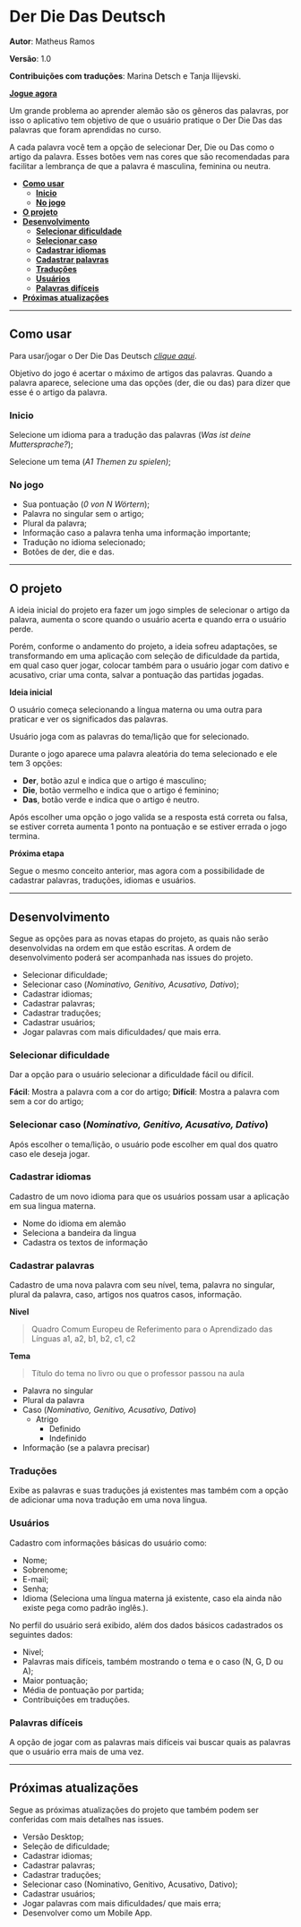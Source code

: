 # Der Die Das Deutsch

**Autor**: Matheus Ramos

**Versão**: 1.0

**Contribuições com traduções**: Marina Detsch e Tanja Ilijevski.


**[Jogue agora](https://teteusix.github.io/derdiedasdeutsch/)**


Um grande problema ao aprender alemão são os gêneros das palavras, por isso o aplicativo tem objetivo de que o usuário pratique o Der Die Das das palavras que foram aprendidas no curso.

A cada palavra você tem a opção de selecionar Der, Die ou Das como o artigo da palavra. Esses botões vem nas cores que são recomendadas para facilitar a lembrança de que a palavra é masculina, feminina ou neutra.

- **[Como usar](#como-usar)**
  - **[Inicio](#inicio)**
  - **[No jogo](#no-jogo)**
- **[O projeto](#o-projeto)**
- **[Desenvolvimento](#desenvolvimento)**
  - **[Selecionar dificuldade](#selecionar-dificuldade)**
  - **[Selecionar caso](#selecionar-caso)**
  - **[Cadastrar idiomas](#cadastrar-idiomas)**
  - **[Cadastrar palavras](#cadastrar-palavras)**
  - **[Traduções](#tradu%C3%A7%C3%B5es)**
  - **[Usuários](#usu%C3%A1rios)**
  - **[Palavras difíceis](#palavras-dif%C3%ADceis)**
- **[Próximas atualizações](#pr%C3%B3ximas-atualiza%C3%A7%C3%B5es)**

---

## Como usar

Para usar/jogar o Der Die Das Deutsch *[clique aqui](https://teteusix.github.io/derdiedasdeutsch/)*.

Objetivo do jogo é acertar o máximo de artigos das palavras.
Quando a palavra aparece, selecione uma das opções (der, die ou das) para dizer que esse é o artigo da palavra.

### Inicio

Selecione um idioma para a tradução das palavras (*Was ist deine Muttersprache?*);

Selecione um tema (*A1 Themen zu spielen)*;

### No jogo

- Sua pontuação (*0 von N Wörtern*);
- Palavra no singular sem o artigo;
- Plural da palavra;
- Informação caso a palavra tenha uma informação importante;
- Tradução no idioma selecionado;
- Botões de der, die e das.

---

## O projeto

A ideia inicial do projeto era fazer um jogo simples de selecionar o artigo da palavra, aumenta o score quando o usuário acerta e quando erra o usuário perde.

Porém, conforme o andamento do projeto, a ideia sofreu adaptações, se transformando em uma aplicação com seleção de dificuldade da partida, em qual caso quer jogar, colocar também para o usuário jogar com dativo e acusativo, criar uma conta, salvar a pontuação das partidas jogadas.

**Ideia inicial**

O usuário começa selecionando a língua materna ou uma outra para praticar e ver os significados das palavras.

Usuário joga com as palavras do tema/lição que for selecionado.

Durante o jogo aparece uma palavra aleatória do tema selecionado e ele tem 3 opções:

- **Der**, botão azul e indica que o artigo é masculino;
- **Die**, botão vermelho e indica que o artigo é feminino;
- **Das**, botão verde e indica que o artigo é neutro.

Após escolher uma opção o jogo valida se a resposta está correta ou falsa, se estiver correta aumenta 1 ponto na pontuação e se estiver errada o jogo termina.

**Próxima etapa**

Segue o mesmo conceito anterior, mas agora com a possibilidade de cadastrar palavras, traduções, idiomas e usuários.

---

## Desenvolvimento

Segue as opções para as novas etapas do projeto, as quais não serão desenvolvidas na ordem em que estão escritas. A ordem de desenvolvimento poderá ser acompanhada nas issues do projeto.

- Selecionar dificuldade;
- Selecionar caso (*Nominativo, Genitivo, Acusativo, Dativo*);
- Cadastrar idiomas;
- Cadastrar palavras;
- Cadastrar traduções;
- Cadastrar usuários;
- Jogar palavras com mais dificuldades/ que mais erra.

### Selecionar dificuldade

Dar a opção para o usuário selecionar a dificuldade fácil ou difícil.

**Fácil**: Mostra a palavra com a cor do artigo;
**Difícil**: Mostra a palavra com sem a cor do artigo;

### Selecionar caso (*Nominativo, Genitivo, Acusativo, Dativo*)

Após escolher o tema/lição, o usuário pode escolher em qual dos quatro caso ele deseja jogar.

### Cadastrar idiomas

Cadastro de um novo idioma para que os usuários possam usar a aplicação em sua lingua materna.

- Nome do idioma em alemão
- Seleciona a bandeira da lingua
- Cadastra os textos de informação

### Cadastrar palavras

Cadastro de uma nova palavra com seu nível, tema, palavra no singular, plural da palavra, caso, artigos nos quatros casos, informação.

**Nivel**
> Quadro Comum Europeu de Referimento para o Aprendizado das Línguas a1, a2, b1, b2, c1, c2

**Tema**
> Título do tema no livro ou que o professor passou na aula

- Palavra no singular
- Plural da palavra
- Caso (*Nominativo, Genitivo, Acusativo, Dativo*)
  - Atrigo
    - Definido
    - Indefinido
- Informação (se a palavra precisar)

### Traduções

Exibe as palavras e suas traduções já existentes mas também com a opção de adicionar uma nova tradução em uma nova língua.

### Usuários

Cadastro com informações básicas do usuário como:

- Nome;
- Sobrenome;
- E-mail;
- Senha;
- Idioma (Seleciona uma língua materna já existente, caso ela ainda não existe pega como padrão inglês.).

No perfil do usuário será exibido, além dos dados básicos cadastrados os seguintes dados:

- Nivel;
- Palavras mais difíceis, também mostrando o tema e o caso (N, G, D ou A);
- Maior pontuação;
- Média de pontuação por partida;
- Contribuições em traduções.

### Palavras difíceis

A opção de jogar com as palavras mais difíceis vai buscar quais as palavras que o usuário erra mais de uma vez.

---

## Próximas atualizações

Segue as próximas atualizações do projeto que também podem ser conferidas com mais detalhes nas issues.

- Versão Desktop;
- Seleção de dificuldade;
- Cadastrar idiomas;
- Cadastrar palavras;
- Cadastrar traduções;
- Selecionar caso (Nominativo, Genitivo, Acusativo, Dativo);
- Cadastrar usuários;
- Jogar palavras com mais dificuldades/ que mais erra;
- Desenvolver como um Mobile App.